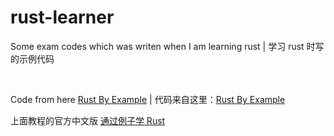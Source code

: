 <h1>rust-learner</h1>
<p>Some exam codes which was writen when I am learning rust | 学习 rust 时写的示例代码</p>
<br />
<p>Code from here <a href="https://doc.rust-lang.org/stable/rust-by-example/index.html">Rust By Example</a> | 代码来自这里：<a href="https://doc.rust-lang.org/stable/rust-by-example/hello/print.html#formatted-print">Rust By Example</a></p>
<p>上面教程的官方中文版 <a href="https://rustwiki.org/zh-CN/rust-by-example/index.html">通过例子学 Rust</a><p>

